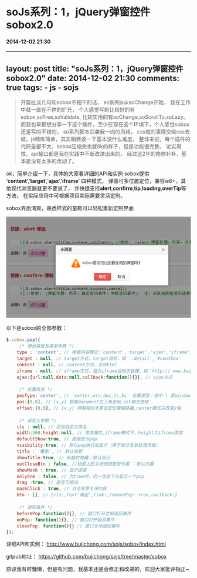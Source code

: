# soJs系列：1，jQuery弹窗控件sobox2.0
#### 2014-12-02 21:30
---
layout: post
title: "soJs系列：1，jQuery弹窗控件sobox2.0"
date: 2014-12-02 21:30
comments: true
tags:
	- js
	- sojs
---

> 开篇扯淡几句和sobox不相干的话，
> so系列js从soChange开始，
> 我在工作中就一直在不停的扩充，
> 个人感觉写的比较好的有sobox,soTree,soValidate,
> 比较实用的有soChange,soScrollTo,soLazy。
> 而我也早都想分享一下这个插件，至少在现在这个环境下，个人感觉sobox还是写的不错的，
> so系列脚本沿袭我一向的风格，
> css做的事情交给css去做，js精炼简单，其实稍微读一下基本没什么难度，
> 整体来说，每个插件的代码量都不大，sobox压缩完也就8k的样子，但是功能很完整。
> 论实用性，api接口都是我在实践中不断改进出来的，
> 经过这2年的修修补补，基本是没有太多的改动了。

ok，简单介绍一下，具体的大家看详细的API和实例
sobox提供 ‘**content**’,’**target**’,’**ajax**’,’**iframe**’ 四种模式，
弹窗可多位置定位，兼容ie6+，其他现代浏览器就更不要说了，
并快捷支持**alert**,**confirm**,**tip**,**loading**,**overTip**等方法，
在实际应用中可根据项目实际需要灵活定制。

sobox界面清爽，熟悉样式的童鞋可以轻松重新定制界面

![](/images/sobox-1.png)

以下是sobox的全部参数：

```javascript
$.sobox.pop({
	 /* 弹出类型及类型参数 */
	type : 'content', // 弹窗内容模式:'content','target','ajax','iframe'，每个模式分别对应每个参量
	target : null, // target方式，target目标，如 '.detail','#contbox'
	content : null, // content方式，支持html
	iframe : null, // iframe方式，值为iframe目标页链接，如：http:// www.baidu.com/
	ajax:{url:null,data:null,callback:function(){}}, // ajax方式

	 /* 位置信息 */
	posType:'center', // 'center,win,doc,tc,bc' 位置类型：居中 | 距window顶部 | 距离doucment顶部定 | top水平居中 | bottom水平居中
	pos:[0,0], // [x,y] 距离document左上角坐标,set模式使用
	offset:[0,0], // [x,y] 弹窗相对本来设定位置偏移量,center模式只改变y轴

	 /* 自定义参数 */
	cls : null, // 添加自定义类名
	width:360,height:null, // 宽高属性,iframe模式下，height为iframe高度
	defaultShow:true, // 直接显示pop
	visibility:true, // 默认pop执行后显示（用于部分复杂处理场景）
	title : '提示', // 默认标题
	showTitle:true, // 标题栏隐藏：默认显示
	outCloseBtn : false, //标题上的关闭按钮是否外置 ：默认内置
	showMask : true, // 显示遮罩
	onlyOne : false, // 为true时，同一状态下只显示一个pop
	drag :true, // 是否可拖动
	maskClick : true, // 点击背景关闭内容
	btn : [], // {cls:,text'确定',link:,removePop: true,callback:}

	 /* 返回事件 */
	beforePop:function(){}, // 窗口打开之前返回事件
	onPop: function(){}, // 窗口打开返回事件
	closePop: function(){} // 窗口关闭返回事件
});
```

详细API和实例： <http://www.bujichong.com/sojs/sobox/index.html>

gitpub地址： <https://github.com/bujichong/sojs/tree/master/sobox>

原谅我有时慵懒，但是有问题，我基本还是会修正和改进的，欢迎大家批评指正~